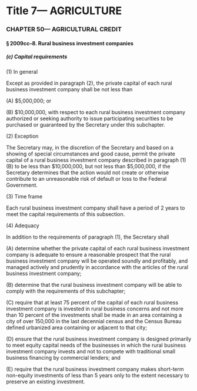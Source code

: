 
# Title 7— AGRICULTURE
### CHAPTER 50— AGRICULTURAL CREDIT
#### § 2009cc–8. Rural business investment companies
##### (c) Capital requirements

(1) In general

Except as provided in paragraph (2), the private capital of each rural business investment company shall be not less than

(A) $5,000,000; or

(B) $10,000,000, with respect to each rural business investment company authorized or seeking authority to issue participating securities to be purchased or guaranteed by the Secretary under this subchapter.

(2) Exception

The Secretary may, in the discretion of the Secretary and based on a showing of special circumstances and good cause, permit the private capital of a rural business investment company described in paragraph (1)(B) to be less than $10,000,000, but not less than $5,000,000, if the Secretary determines that the action would not create or otherwise contribute to an unreasonable risk of default or loss to the Federal Government.

(3) Time frame

Each rural business investment company shall have a period of 2 years to meet the capital requirements of this subsection.

(4) Adequacy

In addition to the requirements of paragraph (1), the Secretary shall

(A) determine whether the private capital of each rural business investment company is adequate to ensure a reasonable prospect that the rural business investment company will be operated soundly and profitably, and managed actively and prudently in accordance with the articles of the rural business investment company;

(B) determine that the rural business investment company will be able to comply with the requirements of this subchapter;

(C) require that at least 75 percent of the capital of each rural business investment company is invested in rural business concerns and not more than 10 percent of the investments shall be made in an area containing a city of over 150,000 in the last decennial census and the Census Bureau defined urbanized area containing or adjacent to that city;

(D) ensure that the rural business investment company is designed primarily to meet equity capital needs of the businesses in which the rural business investment company invests and not to compete with traditional small business financing by commercial lenders; and

(E) require that the rural business investment company makes short-term non-equity investments of less than 5 years only to the extent necessary to preserve an existing investment.
